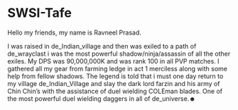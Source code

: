 # SWSI-Tafe
Hello my friends, my name is Ravneel Prasad.

I was raised in de_Indian_village and then was exiled to a path of de_wrayclast i was the most powerful shadow/ninja/assassin of all the other exiles. My DPS was 90,000,000K and was rank 100 in all PVP matches. I gathered all my gear from farming ledge in act 1 merciless along with some help from fellow shadows. The legend is told that i must one day return to my village de_Indian_Village and slay the dark lord farzin and his army of Chin Chin’s with the assistance of duel wielding COLEman blades. One of the most powerful duel wielding daggers in all of de_universe.☻
